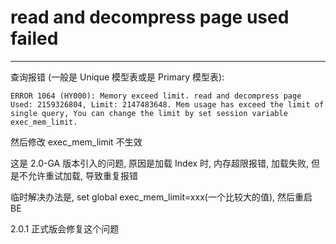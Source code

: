 # read and decompress page used failed

---

查询报错 (一般是 Unique 模型表或是 Primary 模型表):

```
ERROR 1064 (HY000): Memory exceed limit. read and decompress page Used: 2159326804, Limit: 2147483648. Mem usage has exceed the limit of single query, You can change the limit by set session variable exec_mem_limit.
```

然后修改 exec_mem_limit 不生效

这是 2.0-GA 版本引入的问题, 原因是加载 Index 时, 内存超限报错, 加载失败, 但是不允许重试加载, 导致重复报错

临时解决办法是, set global exec_mem_limit=xxx(一个比较大的值), 然后重启 BE

2.0.1 正式版会修复这个问题

